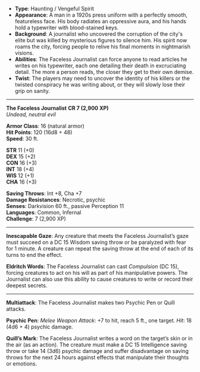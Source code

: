 - **Type**: Haunting / Vengeful Spirit
- **Appearance**: A man in a 1920s press uniform with a perfectly smooth, featureless face. His body radiates an oppressive aura, and his hands hold a typewriter with blood-stained keys.
- **Background**: A journalist who uncovered the corruption of the city's elite but was killed by mysterious figures to silence him. His spirit now roams the city, forcing people to relive his final moments in nightmarish visions.
- **Abilities**: The Faceless Journalist can force anyone to read articles he writes on his typewriter, each one detailing their death in excruciating detail. The more a person reads, the closer they get to their own demise.
- **Twist**: The players may need to uncover the identity of his killers or the twisted conspiracy he was writing about, or they will slowly lose their grip on sanity.
---

**The Faceless Journalist** **CR 7 (2,900 XP)**  
_Undead, neutral evil_

**Armor Class**: 16 (natural armor)  
**Hit Points**: 120 (16d8 + 48)  
**Speed**: 30 ft.

**STR** 11 (+0)  
**DEX** 15 (+2)  
**CON** 16 (+3)  
**INT** 18 (+4)  
**WIS** 12 (+1)  
**CHA** 16 (+3)

**Saving Throws**: Int +8, Cha +7  
**Damage Resistances**: Necrotic, psychic  
**Senses**: Darkvision 60 ft., passive Perception 11  
**Languages**: Common, Infernal  
**Challenge**: 7 (2,900 XP)

---

**Inescapable Gaze**: Any creature that meets the Faceless Journalist’s gaze must succeed on a DC 15 Wisdom saving throw or be paralyzed with fear for 1 minute. A creature can repeat the saving throw at the end of each of its turns to end the effect.

**Eldritch Words**: The Faceless Journalist can cast _Compulsion_ (DC 15), forcing creatures to act on his will as part of his manipulative powers. The Journalist can also use this ability to cause creatures to write or record their deepest secrets.

---

**Multiattack**: The Faceless Journalist makes two Psychic Pen or Quill attacks.

**Psychic Pen**: _Melee Weapon Attack_: +7 to hit, reach 5 ft., one target. _Hit_: 18 (4d6 + 4) psychic damage.

**Quill’s Mark**: The Faceless Journalist writes a word on the target’s skin or in the air (as an action). The creature must make a DC 15 Intelligence saving throw or take 14 (3d6) psychic damage and suffer disadvantage on saving throws for the next 24 hours against effects that manipulate their thoughts or emotions.